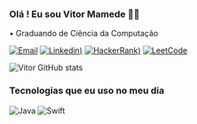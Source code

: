 ### Olá ! Eu sou Vitor Mamede 🖐🏻

• Graduando de Ciência da Computação 
<br/>

[![Email](https://img.shields.io/badge/Gmail-D14836?style=for-the-badge&logo=gmail&logoColor=white)](https://mail.google.com/https:/vmsoares01@gmail.com)
[![Linkedin](https://img.shields.io/badge/LinkedIn-0077B5?style=for-the-badge&logo=linkedin&logoColor=white))](https://www.linkedin.com/in/vitorjsss/)
[![HackerRank](https://img.shields.io/badge/-Hackerrank-2EC866?style=for-the-badge&logo=HackerRank&logoColor=white))](https://www.hackerrank.com/vmsoares01)
[![LeetCode](https://img.shields.io/badge/-LeetCode-FFA116?style=for-the-badge&logo=LeetCode&logoColor=black)](https://leetcode.com/vitorjsss)

![Vitor GitHub stats](https://github-readme-stats.vercel.app/api?username=vitorjsss&show_icons=true&theme=tokyonight)

### Tecnologias que eu uso no meu dia
<div style="display: inline_block">
  <img align="center" alt="Java" src="https://img.shields.io/badge/Java-ED8B00?style=for-the-badge&logo=openjdk&logoColor=white" />
  <img align="center" alt="Swift" src="https://img.shields.io/badge/Swift-FA7343?style=for-the-badge&logo=swift&logoColor=white" />
</div><br/>
